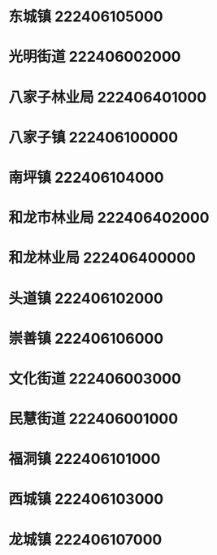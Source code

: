 # 东城镇 222406105000
# 光明街道 222406002000
# 八家子林业局 222406401000
# 八家子镇 222406100000
# 南坪镇 222406104000
# 和龙市林业局 222406402000
# 和龙林业局 222406400000
# 头道镇 222406102000
# 崇善镇 222406106000
# 文化街道 222406003000
# 民慧街道 222406001000
# 福洞镇 222406101000
# 西城镇 222406103000
# 龙城镇 222406107000
